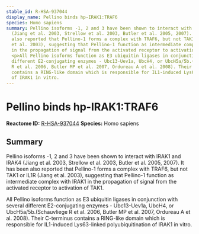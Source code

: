 ```yaml
---
stable_id: R-HSA-937044
display_name: Pellino binds hp-IRAK1:TRAF6
species: Homo sapiens
summary: Pellino isoforms -1, 2 and 3 have been shown to interact with IRAK1 and IRAK4
  (Jiang et al. 2003, Strellow et al. 2003, Butler et al. 2005, 2007). It has been
  also reported that Pellino-1 forms a complex with TRAF6, but not TAK1 or IL1R (Jiang
  et al. 2003), suggesting that Pellino-1 function as intermediate complex with IRAK1
  in the propagation of signal from the activated receptor to activation of TAK1.
  <p>All Pellino isoforms function as E3 ubiquitin ligases in conjunction with several
  different E2-conjugating enzymes - Ubc13-Uev1a, UbcH4, or UbcH5a/5b.(Schauvliege
  R et al. 2006, Butler MP et al. 2007, Ordureau A et al. 2008). Their C-terminus
  contains a RING-like domain which is responsible for IL1-induced Lys63-linked polyubiquitination
  of IRAK1 in vitro.
---
```


# Pellino binds hp-IRAK1:TRAF6
**Reactome ID:** [R-HSA-937044](https://reactome.org/content/detail/R-HSA-937044)
**Species:** Homo sapiens

## Summary

Pellino isoforms -1, 2 and 3 have been shown to interact with IRAK1 and IRAK4 (Jiang et al. 2003, Strellow et al. 2003, Butler et al. 2005, 2007). It has been also reported that Pellino-1 forms a complex with TRAF6, but not TAK1 or IL1R (Jiang et al. 2003), suggesting that Pellino-1 function as intermediate complex with IRAK1 in the propagation of signal from the activated receptor to activation of TAK1. <p>All Pellino isoforms function as E3 ubiquitin ligases in conjunction with several different E2-conjugating enzymes - Ubc13-Uev1a, UbcH4, or UbcH5a/5b.(Schauvliege R et al. 2006, Butler MP et al. 2007, Ordureau A et al. 2008). Their C-terminus contains a RING-like domain which is responsible for IL1-induced Lys63-linked polyubiquitination of IRAK1 in vitro.
